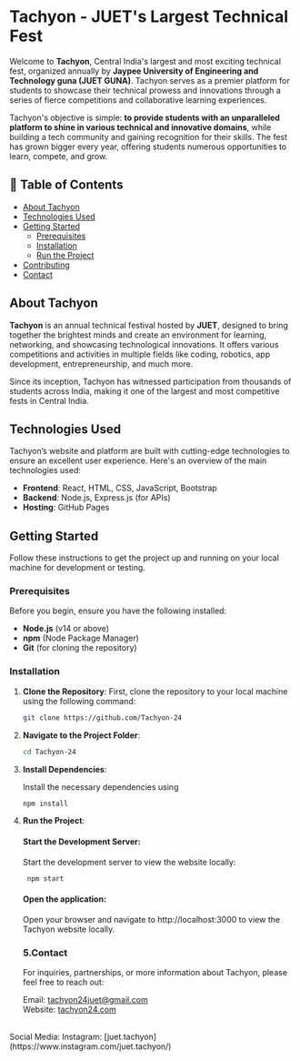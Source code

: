 # Tachyon - JUET's Largest Technical Fest

Welcome to **Tachyon**, Central India's largest and most exciting technical fest, organized annually by **Jaypee University of Engineering and Technology guna (JUET GUNA)**. Tachyon serves as a premier platform for students to showcase their technical prowess and innovations through a series of fierce competitions and collaborative learning experiences.

Tachyon's objective is simple: **to provide students with an unparalleled platform to shine in various technical and innovative domains**, while building a tech community and gaining recognition for their skills. The fest has grown bigger every year, offering students numerous opportunities to learn, compete, and grow.

## 🚀 Table of Contents

- [About Tachyon](#about-tachyon)
- [Technologies Used](#technologies-used)
- [Getting Started](#getting-started)
  - [Prerequisites](#prerequisites)
  - [Installation](#installation)
  - [Run the Project](#run-the-project)
- [Contributing](#contributing)
- [Contact](#contact)

## About Tachyon

**Tachyon** is an annual technical festival hosted by **JUET**, designed to bring together the brightest minds and create an environment for learning, networking, and showcasing technological innovations. It offers various competitions and activities in multiple fields like coding, robotics, app development, entrepreneurship, and much more. 

Since its inception, Tachyon has witnessed participation from thousands of students across India, making it one of the largest and most competitive fests in Central India.

## Technologies Used

Tachyon’s website and platform are built with cutting-edge technologies to ensure an excellent user experience. Here's an overview of the main technologies used:

- **Frontend**: React, HTML, CSS, JavaScript, Bootstrap
- **Backend**: Node.js, Express.js (for APIs)
- **Hosting**: GitHub Pages 

## Getting Started

Follow these instructions to get the project up and running on your local machine for development or testing.

### Prerequisites

Before you begin, ensure you have the following installed:

- **Node.js** (v14 or above)
- **npm** (Node Package Manager)
- **Git** (for cloning the repository)

### Installation

1. **Clone the Repository**:
   First, clone the repository to your local machine using the following command:

   ```bash
   git clone https://github.com/Tachyon-24
2. **Navigate to the Project Folder**:

   ```bash
   cd Tachyon-24

3. **Install Dependencies**:
    
    Install the necessary dependencies using 
    ```bash
    npm install
4. **Run the Project**:
    #### Start the Development Server:

    Start the development server to view the website locally:

   ```bash
    npm start
   ```

    #### Open the application:

    Open your browser and navigate to http://localhost:3000 to view the Tachyon website locally.

   ### 5.**Contact**
    For inquiries, partnerships, or more information about Tachyon, please feel free to reach out:

   Email: tachyon24juet@gmail.com <br>
Website: [tachyon24.com](https://www.tachyon24.com)
<br>
Social Media:
Instagram: [juet.tachyon](https://www.instagram.com/juet.tachyon/)
